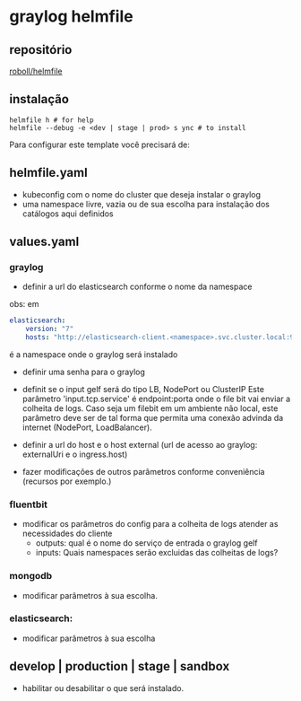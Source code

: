 graylog helmfile 
=================

## repositório
[roboll/helmfile](https://github.com/roboll/helmfile)

## instalação
 ```shell
 helmfile h # for help
 helmfile --debug -e <dev | stage | prod> s ync # to install
 ```

Para configurar este template você precisará de:

## helmfile.yaml
- kubeconfig com o nome do cluster que deseja instalar o graylog
- uma namespace livre, vazia ou de sua escolha para instalação dos catálogos aqui definidos


## values.yaml
### graylog
- definir a url do elasticsearch conforme o nome da namespace

obs: em
```yaml
elasticsearch:
    version: "7"
    hosts: "http://elasticsearch-client.<namespace>.svc.cluster.local:9200"

```
<namespace> é a namespace onde o graylog será instalado

- definir uma senha para o graylog
- definit se o input gelf será do tipo LB, NodePort ou ClusterIP
Este parâmetro  'input.tcp.service' é endpoint:porta onde o file bit vai enviar a colheita de logs. Caso seja um filebit em um ambiente
não local, este parâmetro deve ser de tal forma que permita uma conexão advinda da internet (NodePort, LoadBalancer). 

- definir a url do host e o host external (url de acesso ao graylog: externalUri e o ingress.host)
- fazer modificações de outros parâmetros conforme conveniência (recursos por exemplo.)

### fluentbit
- modificar os parâmetros do config para a colheita de logs atender as necessidades do cliente
    - outputs: qual é o nome do serviço de entrada o graylog gelf
    - inputs: Quais namespaces serão excluidas das colheitas de logs?

### mongodb
- modificar parâmetros à sua escolha.

### elasticsearch:
- modificar parâmetros à sua escolha

## develop | production | stage | sandbox
- habilitar ou desabilitar o que será instalado.
